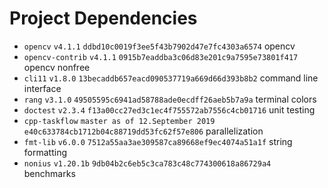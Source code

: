 # Project Dependencies

- `opencv` `v4.1.1` `ddbd10c0019f3ee5f43b7902d47e7fc4303a6574` opencv
- `opencv-contrib` `v4.1.1` `0915b7eaddba3c06d83e201c9a7595e73801f417` opencv
  nonfree
- `cli11` `v1.8.0` `13becaddb657eacd090537719a669d66d393b8b2` command line
  interface
- `rang` `v3.1.0` `49505595c6941ad58788ade0ecdff26aeb5b7a9a` terminal colors
- `doctest` `v2.3.4` `f13a00cc27ed3c1ec4f755572ab7556c4cb01716` unit testing
- `cpp-taskflow` `master as of 12.September 2019`
  `e40c633784cb1712b04c88719dd53fc62f57e806` parallelization
- `fmt-lib` `v6.0.0` `7512a55aa3ae309587ca89668ef9ec4074a51a1f` string
  formatting
- `nonius` `v1.20.1b` `9db04b2c6eb5c3ca783c48c774300618a86729a4` benchmarks
